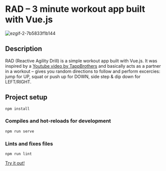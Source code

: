 # RAD – 3 minute workout app built with Vue.js

![ezgif-2-7b5833f1b144](https://user-images.githubusercontent.com/768070/49402858-6726bd00-f74b-11e8-87d2-3fa167f853b3.gif)

## Description

RAD (Reactive Agility Drill) is a simple workout app built with Vue.js. It was inspired by a [Youtube video by TappBrothers](https://www.youtube.com/watch?v=7eyNh8_MGF4&t=540s) and basically acts as a partner in a workout – gives you random directions to follow and perform excercies: jump for UP, squat or push up for DOWN, side step & dip down for LEFT/RIGHT.

## Project setup
```
npm install
```

### Compiles and hot-reloads for development
```
npm run serve
```

### Lints and fixes files
```
npm run lint
```

[Try it out!](https://makaroni4.github.io/rad-workout-app/#/)

